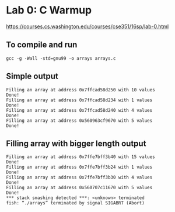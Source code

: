# Lab 0: C Warmup

https://courses.cs.washington.edu/courses/cse351/16sp/lab-0.html

## To compile and run

```
gcc -g -Wall -std=gnu99 -o arrays arrays.c
```

## Simple output

```
Filling an array at address 0x7ffcad58d250 with 10 values
Done!
Filling an array at address 0x7ffcad58d234 with 1 values
Done!
Filling an array at address 0x7ffcad58d240 with 4 values
Done!
Filling an array at address 0x560963cf9670 with 5 values
Done!
```

## Filling array with bigger length output

```
Filling an array at address 0x7ffe7bff3b40 with 15 values
Done!
Filling an array at address 0x7ffe7bff3b24 with 1 values
Done!
Filling an array at address 0x7ffe7bff3b30 with 4 values
Done!
Filling an array at address 0x560707c11670 with 5 values
Done!
*** stack smashing detected ***: <unknown> terminated
fish: “./arrays” terminated by signal SIGABRT (Abort)
```
